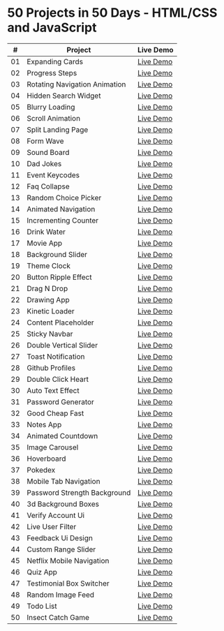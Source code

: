 # 50 Projects in 50 Days - HTML/CSS and JavaScript


|  #  | Project                                                                                                                     | Live Demo                                                                         |
| :-: | --------------------------------------------------------------------------------------------------------------------------- | --------------------------------------------------------------------------------- |
| 01  | Expanding Cards                             | [Live Demo](https://50projects50days.com/projects/expanding-cards/)               |
| 02  | Progress Steps                               | [Live Demo](https://50projects50days.com/projects/progress-steps/)                |
| 03  | Rotating Navigation Animation                       | [Live Demo](https://50projects50days.com/projects/rotating-navigation-animation/) |
| 04  | Hidden Search Widget                          | [Live Demo](https://50projects50days.com/projects/hidden-search-widget/)          |
| 05  | Blurry Loading                             | [Live Demo](https://50projects50days.com/projects/blurry-loading/)                |
| 06  | Scroll Animation                          | [Live Demo](https://50projects50days.com/projects/scroll-animation/)              |
| 07  | Split Landing Page                     | [Live Demo](https://50projects50days.com/projects/split-landing-page/)            |
| 08  | Form Wave                                       | [Live Demo](https://50projects50days.com/projects/form-wave/)                     |
| 09  | Sound Board                                     | [Live Demo](https://50projects50days.com/projects/sound-board/)                   |
| 10  | Dad Jokes                                         | [Live Demo](https://50projects50days.com/projects/dad-jokes/)                     |
| 11  | Event Keycodes                               | [Live Demo](https://50projects50days.com/projects/event-keycodes/)                |
| 12  | Faq Collapse                                   | [Live Demo](https://50projects50days.com/projects/faq-collapse/)                  |
| 13  | Random Choice Picker                   | [Live Demo](https://50projects50days.com/projects/random-choice-picker/)          |
| 14  | Animated Navigation                     | [Live Demo](https://50projects50days.com/projects/animated-navigation/)           |
| 15  | Incrementing Counter                   | [Live Demo](https://50projects50days.com/projects/incrementing-counter/)          |
| 16  | Drink Water                                     | [Live Demo](https://50projects50days.com/projects/drink-water/)                   |
| 17  | Movie App                                         | [Live Demo](https://50projects50days.com/projects/movie-app/)                     |
| 18  | Background Slider                         | [Live Demo](https://50projects50days.com/projects/background-slider/)             |
| 19  | Theme Clock                                     | [Live Demo](https://50projects50days.com/projects/theme-clock/)                   |
| 20  | Button Ripple Effect                   | [Live Demo](https://50projects50days.com/projects/button-ripple-effect/)          |
| 21  | Drag N Drop                                     | [Live Demo](https://50projects50days.com/projects/drag-n-drop/)                   |
| 22  | Drawing App                                     | [Live Demo](https://50projects50days.com/projects/drawing-app/)                   |
| 23  | Kinetic Loader                               | [Live Demo](https://50projects50days.com/projects/kinetic-loader/)                |
| 24  | Content Placeholder                     | [Live Demo](https://50projects50days.com/projects/content-placeholder/)           |
| 25  | Sticky Navbar                                 | [Live Demo](https://50projects50days.com/projects/sticky-navbar/)                 |
| 26  | Double Vertical Slider               | [Live Demo](https://50projects50days.com/projects/double-vertical-slider/)        |
| 27  | Toast Notification                       | [Live Demo](https://50projects50days.com/projects/toast-notification/)            |
| 28  | Github Profiles                             | [Live Demo](https://50projects50days.com/projects/github-profiles/)               |
| 29  | Double Click Heart                       | [Live Demo](https://50projects50days.com/projects/double-click-heart/)            |
| 30  | Auto Text Effect                           | [Live Demo](https://50projects50days.com/projects/auto-text-effect/)              |
| 31  | Password Generator                       | [Live Demo](https://50projects50days.com/projects/password-generator/)            |
| 32  | Good Cheap Fast                             | [Live Demo](https://50projects50days.com/projects/good-cheap-fast/)               |
| 33  | Notes App                                         | [Live Demo](https://50projects50days.com/projects/notes-app/)                     |
| 34  | Animated Countdown                       | [Live Demo](https://50projects50days.com/projects/animated-countdown/)            |
| 35  | Image Carousel                               | [Live Demo](https://50projects50days.com/projects/image-carousel/)                |
| 36  | Hoverboard                                       | [Live Demo](https://50projects50days.com/projects/hoverboard/)                    |
| 37  | Pokedex                                             | [Live Demo](https://50projects50days.com/projects/pokedex/)                       |
| 38  | Mobile Tab Navigation                 | [Live Demo](https://50projects50days.com/projects/mobile-tab-navigation/)         |
| 39  | Password Strength Background   | [Live Demo](https://50projects50days.com/projects/password-strength-background/)  |
| 40  | 3d Background Boxes                     | [Live Demo](https://50projects50days.com/projects/3d-background-boxes/)           |
| 41  | Verify Account Ui                         | [Live Demo](https://50projects50days.com/projects/verify-account-ui/)             |
| 42  | Live User Filter                           | [Live Demo](https://50projects50days.com/projects/live-user-filter/)              |
| 43  | Feedback Ui Design                       | [Live Demo](https://50projects50days.com/projects/feedback-ui-design/)            |
| 44  | Custom Range Slider                     | [Live Demo](https://50projects50days.com/projects/custom-range-slider/)           |
| 45  | Netflix Mobile Navigation         | [Live Demo](https://50projects50days.com/projects/netflix-mobile-navigation/)     |
| 46  | Quiz App                                           | [Live Demo](https://50projects50days.com/projects/quiz-app/)                      |
| 47  | Testimonial Box Switcher           | [Live Demo](https://50projects50days.com/projects/testimonial-box-switcher/)      |
| 48  | Random Image Feed                         | [Live Demo](https://50projects50days.com/projects/random-image-feed/)             |
| 49  | Todo List                                         | [Live Demo](https://50projects50days.com/projects/todo-list/)                     |
| 50  | Insect Catch Game                         | [Live Demo](https://50projects50days.com/projects/insect-catch-game/)             |

